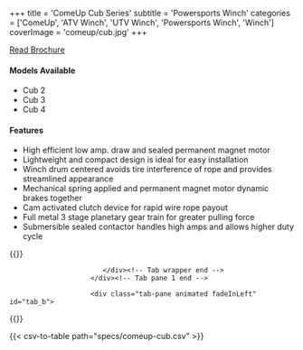 +++
title = 'ComeUp Cub Series'
subtitle = 'Powersports Winch'
categories = ['ComeUp', 'ATV Winch', 'UTV Winch', 'Powersports Winch', 'Winch']
coverImage = 'comeup/cub.jpg'
+++

[Read Brochure](https://drive.google.com/file/d/1w6psIcPfsffWlWrCbrrdFqmXiIF2ctnz/view?usp=sharing)

#### Models Available

* Cub 2
* Cub 3
* Cub 4

#### Features

* High efficient low amp. draw and sealed permanent magnet motor
* Lightweight and compact design is ideal for easy installation
* Winch drum centered avoids tire interference of rope and provides streamlined
  appearance
* Mechanical spring applied and permanent magnet motor dynamic brakes together
* Cam activated clutch device for rapid wire rope payout
* Full metal 3 stage planetary gear train for greater pulling force
* Submersible sealed contactor handles high amps and allows higher duty cycle

{{<renderer>}}

</div>
                              </div><!-- Service 1 end -->

                           </div><!-- Tab wrapper end -->
                        </div><!-- Tab pane 1 end -->

                        <div class="tab-pane animated fadeInLeft" id="tab_b">
{{</renderer>}}

{{< csv-to-table path="specs/comeup-cub.csv" >}}
